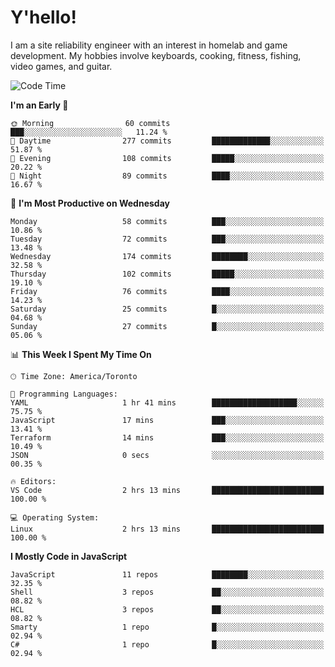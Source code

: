# Y'hello!
I am a site reliability engineer with an interest in homelab and game development.
My hobbies involve keyboards, cooking, fitness, fishing, video games, and guitar.

<!--START_SECTION:waka-->
![Code Time](http://img.shields.io/badge/Code%20Time-2%20hrs%2037%20mins-blue)

**I'm an Early 🐤** 

```text
🌞 Morning                60 commits          ███░░░░░░░░░░░░░░░░░░░░░░   11.24 % 
🌆 Daytime                277 commits         █████████████░░░░░░░░░░░░   51.87 % 
🌃 Evening                108 commits         █████░░░░░░░░░░░░░░░░░░░░   20.22 % 
🌙 Night                  89 commits          ████░░░░░░░░░░░░░░░░░░░░░   16.67 % 
```
📅 **I'm Most Productive on Wednesday** 

```text
Monday                   58 commits          ███░░░░░░░░░░░░░░░░░░░░░░   10.86 % 
Tuesday                  72 commits          ███░░░░░░░░░░░░░░░░░░░░░░   13.48 % 
Wednesday                174 commits         ████████░░░░░░░░░░░░░░░░░   32.58 % 
Thursday                 102 commits         █████░░░░░░░░░░░░░░░░░░░░   19.10 % 
Friday                   76 commits          ████░░░░░░░░░░░░░░░░░░░░░   14.23 % 
Saturday                 25 commits          █░░░░░░░░░░░░░░░░░░░░░░░░   04.68 % 
Sunday                   27 commits          █░░░░░░░░░░░░░░░░░░░░░░░░   05.06 % 
```


📊 **This Week I Spent My Time On** 

```text
🕑︎ Time Zone: America/Toronto

💬 Programming Languages: 
YAML                     1 hr 41 mins        ███████████████████░░░░░░   75.75 % 
JavaScript               17 mins             ███░░░░░░░░░░░░░░░░░░░░░░   13.41 % 
Terraform                14 mins             ███░░░░░░░░░░░░░░░░░░░░░░   10.49 % 
JSON                     0 secs              ░░░░░░░░░░░░░░░░░░░░░░░░░   00.35 % 

🔥 Editors: 
VS Code                  2 hrs 13 mins       █████████████████████████   100.00 % 

💻 Operating System: 
Linux                    2 hrs 13 mins       █████████████████████████   100.00 % 
```

**I Mostly Code in JavaScript** 

```text
JavaScript               11 repos            ████████░░░░░░░░░░░░░░░░░   32.35 % 
Shell                    3 repos             ██░░░░░░░░░░░░░░░░░░░░░░░   08.82 % 
HCL                      3 repos             ██░░░░░░░░░░░░░░░░░░░░░░░   08.82 % 
Smarty                   1 repo              █░░░░░░░░░░░░░░░░░░░░░░░░   02.94 % 
C#                       1 repo              █░░░░░░░░░░░░░░░░░░░░░░░░   02.94 % 
```




<!--END_SECTION:waka-->
